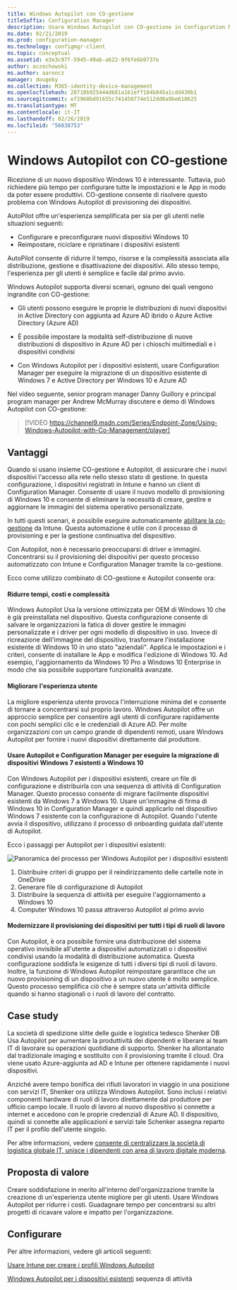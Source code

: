 ```yaml
---
title: Windows Autopilot con CO-gestione
titleSuffix: Configuration Manager
description: Usare Windows Autopilot con CO-gestione in Configuration Manager per semplificare il set di backup di nuovi dispositivi Windows 10.
ms.date: 02/21/2019
ms.prod: configuration-manager
ms.technology: configmgr-client
ms.topic: conceptual
ms.assetid: e3e3c97f-5945-49ab-a622-9f6fe6b9737e
author: aczechowski
ms.author: aaroncz
manager: dougeby
ms.collection: M365-identity-device-management
ms.openlocfilehash: 28710b925444d681a161eff184b845a1cdd430b1
ms.sourcegitcommit: ef2960bd91655c741450774e512dd0a9be610625
ms.translationtype: MT
ms.contentlocale: it-IT
ms.lasthandoff: 02/26/2019
ms.locfileid: "56838753"
---
```

# <a name="windows-autopilot-with-co-management"></a>Windows Autopilot con CO-gestione

Ricezione di un nuovo dispositivo Windows 10 è interessante. Tuttavia, può richiedere più tempo per configurare tutte le impostazioni e le App in modo da poter essere produttivi. CO-gestione consente di risolvere questo problema con Windows Autopilot di provisioning dei dispositivi.

AutoPilot offre un'esperienza semplificata per sia per gli utenti nelle situazioni seguenti:
- Configurare e preconfigurare nuovi dispositivi Windows 10  
- Reimpostare, riciclare e ripristinare i dispositivi esistenti  

AutoPilot consente di ridurre il tempo, risorse e la complessità associata alla distribuzione, gestione e disattivazione dei dispositivi. Allo stesso tempo, l'esperienza per gli utenti è semplice e facile dal primo avvio.

Windows Autopilot supporta diversi scenari, ognuno dei quali vengono ingrandite con CO-gestione:

- Gli utenti possono eseguire le proprie le distribuzioni di nuovi dispositivi in Active Directory con aggiunta ad Azure AD ibrido o Azure Active Directory (Azure AD)  

- È possibile impostare la modalità self-distribuzione di nuove distribuzioni di dispositivo in Azure AD per i chioschi multimediali e i dispositivi condivisi  

- Con Windows Autopilot per i dispositivi esistenti, usare Configuration Manager per eseguire la migrazione di un dispositivo esistente di Windows 7 e Active Directory per Windows 10 e Azure AD  

Nel video seguente, senior program manager Danny Guillory e principal program manager per Andrew McMurray discutere e demo di Windows Autopilot con CO-gestione:

> [!VIDEO https://channel9.msdn.com/Series/Endpoint-Zone/Using-Windows-Autopilot-with-Co-Management/player]



## <a name="benefits"></a>Vantaggi

Quando si usano insieme CO-gestione e Autopilot, di assicurare che i nuovi dispositivi l'accesso alla rete nello stesso stato di gestione. In questa configurazione, i dispositivi registrati in Intune e hanno un client di Configuration Manager.  Consente di usare il nuovo modello di provisioning di Windows 10 e consente di eliminare la necessità di creare, gestire e aggiornare le immagini del sistema operativo personalizzate. 

In tutti questi scenari, è possibile eseguire automaticamente [abilitare la co-gestione](/sccm/comanage/how-to-prepare-win10) da Intune. Questa automazione è utile con il processo di provisioning e per la gestione continuativa del dispositivo.

Con Autopilot, non è necessario preoccuparsi di driver e immagini. Concentrarsi su il provisioning dei dispositivi per questo processo automatizzato con Intune e Configuration Manager tramite la co-gestione.


Ecco come utilizzo combinato di CO-gestione e Autopilot consente ora:

#### <a name="reduce-time-costs-and-complexity"></a>Ridurre tempi, costi e complessità
Windows Autopilot Usa la versione ottimizzata per OEM di Windows 10 che è già preinstallata nel dispositivo. Questa configurazione consente di salvare le organizzazioni la fatica di dover gestire le immagini personalizzate e i driver per ogni modello di dispositivo in uso. Invece di ricreazione dell'immagine del dispositivo, trasformare l'installazione esistente di Windows 10 in uno stato "aziendali". Applica le impostazioni e i criteri, consente di installare le App e modifica l'edizione di Windows 10. Ad esempio, l'aggiornamento da Windows 10 Pro a Windows 10 Enterprise in modo che sia possibile supportare funzionalità avanzate.

#### <a name="improve-the-user-experience"></a>Migliorare l'esperienza utente
La migliore esperienza utente provoca l'interruzione minima del e consente di tornare a concentrarsi sul proprio lavoro. Windows Autopilot offre un approccio semplice per consentire agli utenti di configurare rapidamente con pochi semplici clic e le credenziali di Azure AD. Per molte organizzazioni con un campo grande di dipendenti remoti, usare Windows Autopilot per fornire i nuovi dispositivi direttamente dal produttore.

#### <a name="use-autopilot-and-configuration-manager-to-migrate-existing-windows-7-devices-to-windows-10"></a>Usare Autopilot e Configuration Manager per eseguire la migrazione di dispositivi Windows 7 esistenti a Windows 10
Con Windows Autopilot per i dispositivi esistenti, creare un file di configurazione e distribuirla con una sequenza di attività di Configuration Manager. Questo processo consente di migrare facilmente dispositivi esistenti da Windows 7 a Windows 10. Usare un'immagine di firma di Windows 10 in Configuration Manager e quindi applicarlo nel dispositivo Windows 7 esistente con la configurazione di Autopilot. Quando l'utente avvia il dispositivo, utilizzano il processo di onboarding guidata dall'utente di Autopilot.

Ecco i passaggi per Autopilot per i dispositivi esistenti:

![Panoramica del processo per Windows Autopilot per i dispositivi esistenti](media/autopilot-for-existing-devices.png)

1. Distribuire criteri di gruppo per il reindirizzamento delle cartelle note in OneDrive
2. Generare file di configurazione di Autopilot
3. Distribuire la sequenza di attività per eseguire l'aggiornamento a Windows 10
4. Computer Windows 10 passa attraverso Autopilot al primo avvio

#### <a name="modernizing-device-provisioning-for-all-types-of-workers"></a>Modernizzare il provisioning dei dispositivi per tutti i tipi di ruoli di lavoro
Con Autopilot, è ora possibile fornire una distribuzione del sistema operativo invisibile all'utente a dispositivi automatizzati o i dispositivi condivisi usando la modalità di distribuzione automatica. Questa configurazione soddisfa le esigenze di tutti i diversi tipi di ruoli di lavoro. Inoltre, la funzione di Windows Autopilot reimpostare garantisce che un nuovo provisioning di un dispositivo a un nuovo utente è molto semplice. Questo processo semplifica ciò che è sempre stata un'attività difficile quando si hanno stagionali o i ruoli di lavoro del contratto. 



## <a name="case-study"></a>Case study

La società di spedizione slitte delle guide e logistica tedesco Shenker DB Usa Autopilot per aumentare la produttività dei dipendenti e liberare ai team IT di lavorare su operazioni quotidiane di supporto. Shenker ha allontanato dal tradizionale imaging e sostituito con il provisioning tramite il cloud. Ora viene usato Azure-aggiunta ad AD e Intune per ottenere rapidamente i nuovi dispositivi. 

Anziché avere tempo bonifica dei rifiuti lavoratori in viaggio in una posizione con servizi IT, Shenker ora utilizza Windows Autopilot. Sono inclusi i relativi componenti hardware di ruoli di lavoro direttamente dal produttore per ufficio campo locale. Il ruolo di lavoro al nuovo dispositivo si connette a internet e accedono con le proprie credenziali di Azure AD. Il dispositivo, quindi si connette alle applicazioni e servizi tale Schenker assegna reparto IT per il profilo dell'utente singolo.

Per altre informazioni, vedere [consente di centralizzare la società di logistica globale IT, unisce i dipendenti con area di lavoro digitale moderna](https://customers.microsoft.com/story/db-schenker-travel-transportation-windows-10).



## <a name="value-proposition"></a>Proposta di valore

Creare soddisfazione in merito all'interno dell'organizzazione tramite la creazione di un'esperienza utente migliore per gli utenti. Usare Windows Autopilot per ridurre i costi. Guadagnare tempo per concentrarsi su altri progetti di ricavare valore e impatto per l'organizzazione.



## <a name="configure"></a>Configurare

Per altre informazioni, vedere gli articoli seguenti:

[Usare Intune per creare i profili Windows Autopilot](https://docs.microsoft.com/intune/enrollment-autopilot)

[Windows Autopilot per i dispositivi esistenti](/sccm/osd/deploy-use/windows-autopilot-for-existing-devices) sequenza di attività

